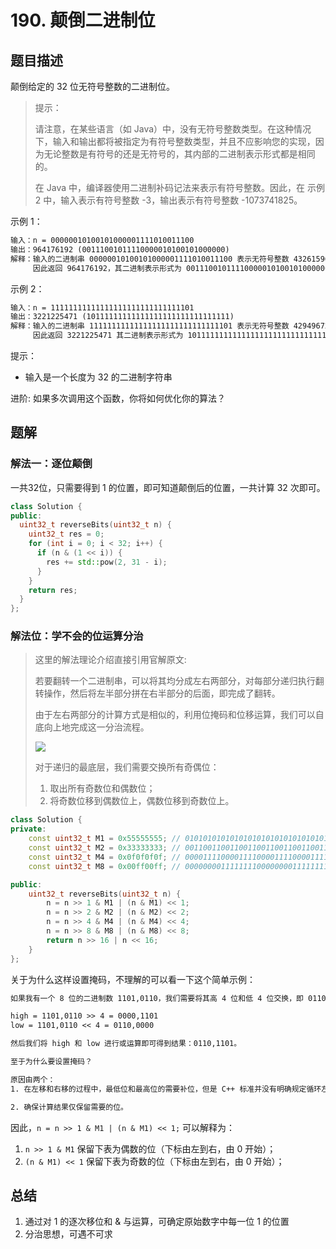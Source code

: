# 190. 颠倒二进制位

## 题目描述

颠倒给定的 32 位无符号整数的二进制位。

> 提示：
> 
> 请注意，在某些语言（如 Java）中，没有无符号整数类型。在这种情况下，输入和输出都将被指定为有符号整数类型，并且不应影响您的实现，因为无论整数是有符号的还是无符号的，其内部的二进制表示形式都是相同的。
> 
> 在 Java 中，编译器使用二进制补码记法来表示有符号整数。因此，在 示例 2 中，输入表示有符号整数 -3，输出表示有符号整数 -1073741825。
 

示例 1：

```txt
输入：n = 00000010100101000001111010011100
输出：964176192 (00111001011110000010100101000000)
解释：输入的二进制串 00000010100101000001111010011100 表示无符号整数 43261596，
     因此返回 964176192，其二进制表示形式为 00111001011110000010100101000000。
```

示例 2：

```txt
输入：n = 11111111111111111111111111111101
输出：3221225471 (10111111111111111111111111111111)
解释：输入的二进制串 11111111111111111111111111111101 表示无符号整数 4294967293，
     因此返回 3221225471 其二进制表示形式为 10111111111111111111111111111111 。
```

提示：

+ 输入是一个长度为 32 的二进制字符串
 
进阶: 如果多次调用这个函数，你将如何优化你的算法？

## 题解

### 解法一：逐位颠倒

一共32位，只需要得到 1 的位置，即可知道颠倒后的位置，一共计算 32 次即可。

```cpp
class Solution {
public:
  uint32_t reverseBits(uint32_t n) {
    uint32_t res = 0;
    for (int i = 0; i < 32; i++) {
      if (n & (1 << i)) {
        res += std::pow(2, 31 - i);
      }
    }
    return res;
  }
};
```

### 解法位：学不会的位运算分治

> 这里的解法理论介绍直接引用官解原文:
> 
> 若要翻转一个二进制串，可以将其均分成左右两部分，对每部分递归执行翻转操作，然后将左半部分拼在右半部分的后面，即完成了翻转。
>
>由于左右两部分的计算方式是相似的，利用位掩码和位移运算，我们可以自底向上地完成这一分治流程。
>
> ![](https://assets.leetcode-cn.com/solution-static/190/190_fig1.png)
>
> 对于递归的最底层，我们需要交换所有奇偶位：
> 
> 1. 取出所有奇数位和偶数位；
> 2. 将奇数位移到偶数位上，偶数位移到奇数位上。

```cpp
class Solution {
private:
    const uint32_t M1 = 0x55555555; // 01010101010101010101010101010101
    const uint32_t M2 = 0x33333333; // 00110011001100110011001100110011
    const uint32_t M4 = 0x0f0f0f0f; // 00001111000011110000111100001111
    const uint32_t M8 = 0x00ff00ff; // 00000000111111110000000011111111

public:
    uint32_t reverseBits(uint32_t n) {
        n = n >> 1 & M1 | (n & M1) << 1;
        n = n >> 2 & M2 | (n & M2) << 2;
        n = n >> 4 & M4 | (n & M4) << 4;
        n = n >> 8 & M8 | (n & M8) << 8;
        return n >> 16 | n << 16;
    }
};
```

关于为什么这样设置掩码，不理解的可以看一下这个简单示例：

```txt
如果我有一个 8 位的二进制数 1101,0110，我们需要将其高 4 位和低 4 位交换，即 0110,1101，我们可以通过移位的方式来实现：

high = 1101,0110 >> 4 = 0000,1101
low = 1101,0110 << 4 = 0110,0000

然后我们将 high 和 low 进行或运算即可得到结果：0110,1101。

至于为什么要设置掩码？

原因由两个：
1. 在左移和右移的过程中，最低位和最高位的需要补位，但是 C++ 标准并没有明确规定循环左移和循环右移的补位操作，因此具体的行为可能会因编译器而异。在编写代码时，应当避免依赖于特定的补位行为，以确保代码的可移植性。

2. 确保计算结果仅保留需要的位。
```

因此，`n = n >> 1 & M1 | (n & M1) << 1;` 可以解释为：

1. `n >> 1 & M1` 保留下表为偶数的位（下标由左到右，由 0 开始）；
2. `(n & M1) << 1` 保留下表为奇数的位（下标由左到右，由 0 开始）；


## 总结

1. 通过对 1 的逐次移位和 & 与运算，可确定原始数字中每一位 1 的位置
2. 分治思想，可遇不可求

